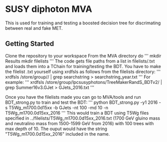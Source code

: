 # SUSY diphoton MVA

This is used for training and testing a boosted decision tree for discrimating between real and fake MET.

##  Getting Started
Clone the repository to your workspace
From the MVA directory do
'''
mkdir Results
mkdir filelists
'''
The code gets file paths from a list in filelists/<filename>.txt and loads them into a TChain for training/testing the BDT.
You have to make the filelist <filename>.txt yourself using xrdfsls as follows from the filelists directory:
'''
xrdfsls /store/group/<restofpath>/ | grep searchstring > searchstring_year.txt
'''
For example:
'''
xrdfsls /store/group/lpcsusyphotons/TreeMakerRandS_BDTv2/ | grep Summer16v3.GJet > GJets_2016.txt
'''

Once you have the filelists made you can go to MVA/tools and run BDT_strong.py to train and test the BDT:
'''
python BDT_strong.py -y1 2016 -s T5Wg_m1700.0d15xx -b GJets -nt 100 -md 10 -n T5Wg_m1700.0d15xx_2016
'''
This would train a BDT using T5Wg files specified in ../filelists/T5Wg_m1700.0d15xx_2016.txt (1700 GeV gluino mass and neutralino mass from 1500-1599 GeV from 2016) with 100 trees with max depth of 10.  The ouput would have the string "T5Wg_m1700.0d15xx_2016" included in the name.